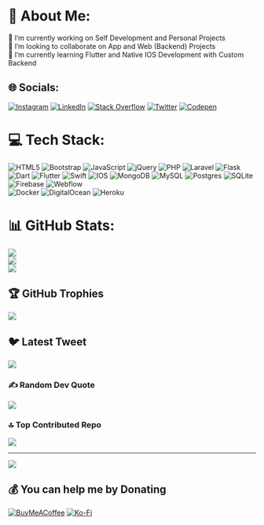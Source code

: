 # 💫 About Me:
🔭 I’m currently working on Self Development and Personal Projects<br>👯 I’m looking to collaborate on App and Web (Backend) Projects<br>🌱 I’m currently learning Flutter and Native IOS Development with Custom Backend<br>


## 🌐 Socials:
[![Instagram](https://img.shields.io/badge/Instagram-%23E4405F.svg?logo=Instagram&logoColor=white)](https://instagram.com/banker.parth) [![LinkedIn](https://img.shields.io/badge/LinkedIn-%230077B5.svg?logo=linkedin&logoColor=white)](https://linkedin.com/in/bankerparth) [![Stack Overflow](https://img.shields.io/badge/-Stackoverflow-FE7A16?logo=stack-overflow&logoColor=white)](https://stackoverflow.com/users/21138219) [![Twitter](https://img.shields.io/badge/Twitter-%231DA1F2.svg?logo=Twitter&logoColor=white)](https://twitter.com/parthhbanker) [![Codepen](https://img.shields.io/badge/Codepen-000000?style=for-the-badge&logo=codepen&logoColor=white)](https://codepen.io/parthhbanker) 

# 💻 Tech Stack:
![HTML5](https://img.shields.io/badge/html5-%23E34F26.svg?style=for-the-badge&logo=html5&logoColor=white) 
![Bootstrap](https://img.shields.io/badge/bootstrap-%23563D7C.svg?style=for-the-badge&logo=bootstrap&logoColor=white) 
![JavaScript](https://img.shields.io/badge/javascript-%23323330.svg?style=for-the-badge&logo=javascript&logoColor=%23F7DF1E) 
![jQuery](https://img.shields.io/badge/jquery-%230769AD.svg?style=for-the-badge&logo=jquery&logoColor=white) 
![PHP](https://img.shields.io/badge/php-%23777BB4.svg?style=for-the-badge&logo=php&logoColor=white) 
![Laravel](https://img.shields.io/badge/laravel-%23FF2D20.svg?style=for-the-badge&logo=laravel&logoColor=white) 
![Flask](https://img.shields.io/badge/flask-%23000.svg?style=for-the-badge&logo=flask&logoColor=white) 
![Dart](https://img.shields.io/badge/dart-%230175C2.svg?style=for-the-badge&logo=dart&logoColor=white) 
![Flutter](https://img.shields.io/badge/Flutter-%2302569B.svg?style=for-the-badge&logo=Flutter&logoColor=white) 
![Swift](https://img.shields.io/badge/swift-F54A2A?style=for-the-badge&logo=swift&logoColor=white) 
![IOS](https://img.shields.io/badge/IOS-%2320232a.svg?style=for-the-badge&logo=apple&logoColor=white) 
![MongoDB](https://img.shields.io/badge/MongoDB-%234ea94b.svg?style=for-the-badge&logo=mongodb&logoColor=white) 
![MySQL](https://img.shields.io/badge/mysql-%2300f.svg?style=for-the-badge&logo=mysql&logoColor=white) 
![Postgres](https://img.shields.io/badge/postgres-%23316192.svg?style=for-the-badge&logo=postgresql&logoColor=white) 
![SQLite](https://img.shields.io/badge/sqlite-%2307405e.svg?style=for-the-badge&logo=sqlite&logoColor=white) 
![Firebase](https://img.shields.io/badge/firebase-%23039BE5.svg?style=for-the-badge&logo=firebase) 
![Webflow](https://img.shields.io/badge/Webflow-4353FF?style=for-the-badge&logo=webflow&logoColor=white)  
![Docker](https://img.shields.io/badge/docker-%230db7ed.svg?style=for-the-badge&logo=docker&logoColor=white) 
![DigitalOcean](https://img.shields.io/badge/DigitalOcean-%230167ff.svg?style=for-the-badge&logo=digitalOcean&logoColor=white) 
![Heroku](https://img.shields.io/badge/heroku-%23430098.svg?style=for-the-badge&logo=heroku&logoColor=white)

# 📊 GitHub Stats:
![](https://github-readme-stats.vercel.app/api?username=parthhbanker&theme=dark&hide_border=false&include_all_commits=false&count_private=false)<br/>
![](https://github-readme-streak-stats.herokuapp.com/?user=parthhbanker&theme=dark&hide_border=false)<br/>
![](https://github-readme-stats.vercel.app/api/top-langs/?username=parthhbanker&theme=dark&hide_border=false&include_all_commits=false&count_private=false&layout=compact)

## 🏆 GitHub Trophies
![](https://github-profile-trophy.vercel.app/?username=parthhbanker&theme=discord&no-frame=false&no-bg=true&margin-w=4)

## 🐦 Latest Tweet
[![](https://gtce.itsvg.in/api?username=parthhbanker)](https://github.com/VishwaGauravIn/github-twitter-card-embed)

### ✍️ Random Dev Quote
![](https://quotes-github-readme.vercel.app/api?type=horizontal&theme=radical)

### 🔝 Top Contributed Repo
![](https://github-contributor-stats.vercel.app/api?username=parthhbanker&limit=5&theme=dark&combine_all_yearly_contributions=true)

---
[![](https://visitcount.itsvg.in/api?id=parthhbanker&icon=0&color=0)](https://visitcount.itsvg.in)

  ## 💰 You can help me by Donating
  [![BuyMeACoffee](https://img.shields.io/badge/Buy%20Me%20a%20Coffee-ffdd00?style=for-the-badge&logo=buy-me-a-coffee&logoColor=black)](https://buymeacoffee.com/parthbanker) [![Ko-Fi](https://img.shields.io/badge/Ko--fi-F16061?style=for-the-badge&logo=ko-fi&logoColor=white)](https://ko-fi.com/parthbanker) 

  
<!-- Proudly created with GPRM ( https://gprm.itsvg.in ) -->
